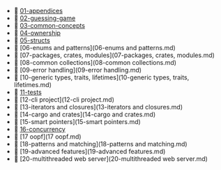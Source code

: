 * 📄 [01-appendices](01-appendices.md)
* 📄 [02-guessing-game](02-guessing-game.md)
* 📄 [03-common-concepts](03-common-concepts.md)
* 📄 [04-ownership](04-ownership.md)
* 📄 [05-structs](05-structs.md)
* 📄 [06-enums and patterns](06-enums and patterns.md)
* 📄 [07-packages, crates, modules](07-packages, crates, modules.md)
* 📄 [08-common collections](08-common collections.md)
* 📄 [09-error handling](09-error handling.md)
* 📄 [10-generic types, traits, lifetimes](10-generic types, traits, lifetimes.md)
* 📄 [11-tests](11-tests.md)
* 📄 [12-cli project](12-cli project.md)
* 📄 [13-iterators and closures](13-iterators and closures.md)
* 📄 [14-cargo and crates](14-cargo and crates.md)
* 📄 [15-smart pointers](15-smart pointers.md)
* 📄 [16-concurrency](16-concurrency.md)
* 📄 [17 oopf](17 oopf.md)
* 📄 [18-patterns and matching](18-patterns and matching.md)
* 📄 [19-advanced features](19-advanced features.md)
* 📄 [20-multithreaded web server](20-multithreaded web server.md)
